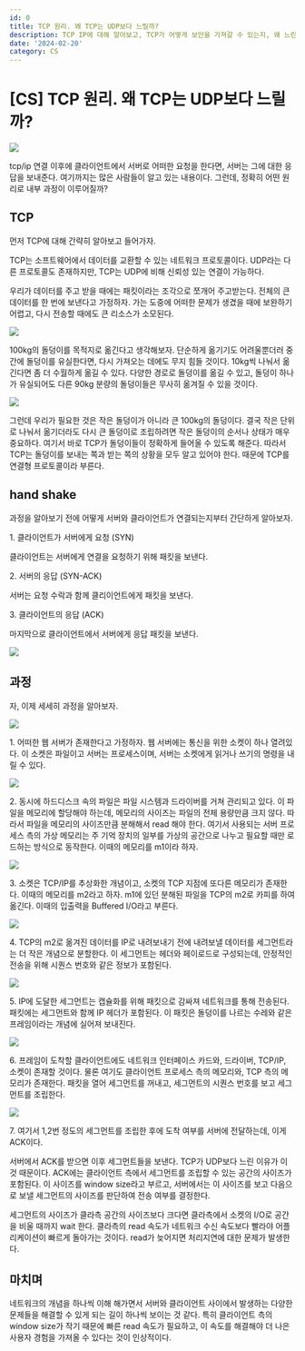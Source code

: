```yaml
---
id: 0
title: TCP 원리. 왜 TCP는 UDP보다 느릴까?
description: TCP IP에 대해 알아보고, TCP가 어떻게 보안을 가져갈 수 있는지, 왜 느린지 이해합시다.
date: '2024-02-20'
category: CS
---
```


# \[CS\] TCP 원리. 왜 TCP는 UDP보다 느릴까?

<img src='https://img1.daumcdn.net/thumb/R1280x0/?scode=mtistory2&fname=https%3A%2F%2Fblog.kakaocdn.net%2Fdn%2FYJ7pt%2FbtsE9JX36zT%2Fhb4ymhSFzzitfRO1ACtT91%2Fimg.png'/>

tcp/ip 연결 이후에 클라이언트에서 서버로 어떠한 요청을 한다면, 서버는 그에 대한 응답을 보내준다. 여기까지는 많은 사람들이 알고 있는 내용이다. 그런데, 정확히 어떤 원리로 내부 과정이 이루어질까?

## TCP

먼저 TCP에 대해 간략히 알아보고 들어가자.

TCP는 소프트웨어에서 데이터를 교환할 수 있는 네트워크 프로토콜이다. UDP라는 다른 프로토콜도 존재하지만, TCP는 UDP에 비해 신뢰성 있는 연결이 가능하다.

우리가 데이터를 주고 받을 때에는 패킷이라는 조각으로 쪼개어 주고받는다. 전체의 큰 데이터를 한 번에 보낸다고 가정하자. 가는 도중에 어떠한 문제가 생겼을 때에 보완하기 어렵고, 다시 전송할 때에도 큰 리소스가 소모된다.

<img src='https://img1.daumcdn.net/thumb/R1280x0/?scode=mtistory2&fname=https%3A%2F%2Fblog.kakaocdn.net%2Fdn%2FYJ7pt%2FbtsE9JX36zT%2Fhb4ymhSFzzitfRO1ACtT91%2Fimg.png'/>

100kg의 돌덩이를 목적지로 옮긴다고 생각해보자. 단순하게 옮기기도 어려울뿐더러 중간에 돌덩이를 유실한다면, 다시 가져오는 데에도 무지 힘들 것이다. 10kg씩 나눠서 옮긴다면 좀 더 수월하게 옮길 수 있다. 다양한 경로로 돌덩이를 옮길 수 있고, 돌덩이 하나가 유실되어도 다른 90kg 분량의 돌덩이들은 무사히 옮겨질 수 있을 것이다.

<img src='https://img1.daumcdn.net/thumb/R1280x0/?scode=mtistory2&fname=https%3A%2F%2Fblog.kakaocdn.net%2Fdn%2FYJ7pt%2FbtsE9JX36zT%2Fhb4ymhSFzzitfRO1ACtT91%2Fimg.png'/>

그런데 우리가 필요한 것은 작은 돌덩이가 아니라 큰 100kg의 돌덩이다. 결국 작은 단위로 나눠서 옮기더라도 다시 큰 돌덩이로 조립하려면 작은 돌덩이의 순서나 상태가 매우 중요하다. 여기서 바로 TCP가 돌덩이들이 정확하게 들어올 수 있도록 해준다. 따라서 TCP는 돌덩이를 보내는 쪽과 받는 쪽의 상황을 모두 알고 있어야 한다. 때문에 TCP를 연결형 프로토콜이라 부른다.

## hand shake

과정을 알아보기 전에 어떻게 서버와 클라이언트가 연결되는지부터 간단하게 알아보자.

1\. 클라이언트가 서버에게 요청 (SYN)

클라이언트는 서버에게 연결을 요청하기 위해 패킷을 보낸다.

2\. 서버의 응답 (SYN-ACK)

서버는 요청 수락과 함께 클리이언트에게 패킷을 보낸다.

3\. 클라이언트의 응답 (ACK)

마지막으로 클라이언트에서 서버에게 응답 패킷을 보낸다.

<img src='https://img1.daumcdn.net/thumb/R1280x0/?scode=mtistory2&fname=https%3A%2F%2Fblog.kakaocdn.net%2Fdn%2FYJ7pt%2FbtsE9JX36zT%2Fhb4ymhSFzzitfRO1ACtT91%2Fimg.png'/>

## **과정**

자, 이제 세세히 과정을 알아보자.

<img src='https://img1.daumcdn.net/thumb/R1280x0/?scode=mtistory2&fname=https%3A%2F%2Fblog.kakaocdn.net%2Fdn%2FYJ7pt%2FbtsE9JX36zT%2Fhb4ymhSFzzitfRO1ACtT91%2Fimg.png'/>

1\. 어떠한 웹 서버가 존재한다고 가정하자. 웹 서버에는 통신을 위한 소켓이 하나 열려있다. 이 소켓은 파일이고 서버는 프로세스이며, 서버는 소켓에게 읽거나 쓰기의 명령을 내릴 수 있다.

<img src='https://img1.daumcdn.net/thumb/R1280x0/?scode=mtistory2&fname=https%3A%2F%2Fblog.kakaocdn.net%2Fdn%2FYJ7pt%2FbtsE9JX36zT%2Fhb4ymhSFzzitfRO1ACtT91%2Fimg.png'/>

2\. 동시에 하드디스크 속의 파일은 파일 시스템과 드라이버를 거쳐 관리되고 있다. 이 파일을 메모리에 할당해야 하는데, 메모리의 사이즈는 파일의 전체 용량만큼 크지 않다. 따라서 파일을 메모리의 사이즈만큼 분해해서 read 해야 한다. 여기서 사용되는 서버 프로세스 측의 가상 메모리는 주 기억 장치의 일부를 가상의 공간으로 나누고 필요할 때만 로드하는 방식으로 동작한다. 이때의 메모리를 m1이라 하자.

<img src='https://img1.daumcdn.net/thumb/R1280x0/?scode=mtistory2&fname=https%3A%2F%2Fblog.kakaocdn.net%2Fdn%2FYJ7pt%2FbtsE9JX36zT%2Fhb4ymhSFzzitfRO1ACtT91%2Fimg.png'/>

3\. 소켓은 TCP/IP를 추상화한 개념이고, 소켓의 TCP 지점에 또다른 메모리가 존재한다. 이때의 메모리를 m2라고 하자. m1에 있던 분해된 파일을 TCP의 m2로 카피를 하여 옮긴다. 이때의 입출력을 Buffered I/O라고 부른다.

<img src='https://img1.daumcdn.net/thumb/R1280x0/?scode=mtistory2&fname=https%3A%2F%2Fblog.kakaocdn.net%2Fdn%2FYJ7pt%2FbtsE9JX36zT%2Fhb4ymhSFzzitfRO1ACtT91%2Fimg.png'/>

4\. TCP의 m2로 옮겨진 데이터를 IP로 내려보내기 전에 내려보낼 데이터를 세그먼트라는 더 작은 개념으로 분할한다. 이 세그먼트는 헤더와 페이로드로 구성되는데, 안정적인 전송을 위해 시퀀스 번호와 같은 정보가 포함된다.

<img src='https://img1.daumcdn.net/thumb/R1280x0/?scode=mtistory2&fname=https%3A%2F%2Fblog.kakaocdn.net%2Fdn%2FYJ7pt%2FbtsE9JX36zT%2Fhb4ymhSFzzitfRO1ACtT91%2Fimg.png'/>

5\. IP에 도달한 세그먼트는 캡슐화를 위해 패킷으로 감싸져 네트워크를 통해 전송된다. 패킷에는 세그먼트와 함께 IP 헤더가 포함된다. 이 패킷은 돌덩이를 나르는 수레와 같은 프레임이라는 개념에 실어져 보내진다.

<img src='https://img1.daumcdn.net/thumb/R1280x0/?scode=mtistory2&fname=https%3A%2F%2Fblog.kakaocdn.net%2Fdn%2FYJ7pt%2FbtsE9JX36zT%2Fhb4ymhSFzzitfRO1ACtT91%2Fimg.png'/>

6\. 프레임이 도착할 클라이언트에도 네트워크 인터페이스 카드와, 드라이버, TCP/IP, 소켓이 존재할 것이다. 물론 여기도 클라이언트 프로세스 측의 메모리와, TCP 측의 메모리가 존재한다. 패킷을 열어 세그먼트를 꺼내고, 세그먼트의 시퀀스 번호를 보고 세그먼트를 조립한다.

<img src='https://img1.daumcdn.net/thumb/R1280x0/?scode=mtistory2&fname=https%3A%2F%2Fblog.kakaocdn.net%2Fdn%2FYJ7pt%2FbtsE9JX36zT%2Fhb4ymhSFzzitfRO1ACtT91%2Fimg.png'/>

7\. 여기서 1,2번 정도의 세그먼트를 조립한 후에 도착 여부를 서버에 전달하는데, 이게 ACK이다.

서버에서 ACK를 받으면 이후 세그먼트들을 보낸다. TCP가 UDP보다 느린 이유가 이 것 때문이다. ACK에는 클라이언트 측에서 세그먼트를 조립할 수 있는 공간의 사이즈가 포함된다. 이 사이즈를 window size라고 부르고, 서버에서는 이 사이즈를 보고 다음으로 보낼 세그먼트의 사이즈를 판단하여 전송 여부를 결정한다.

세그먼트의 사이즈가 클라측 공간의 사이즈보다 크다면 클라측에서 소켓의 I/O로 공간을 비울 때까지 wait 한다. 클라측의 read 속도가 네트워크 수신 속도보다 빨라야 어플리케이션이 빠르게 돌아가는 것이다. read가 늦어지면 처리지연에 대한 문제가 발생한다.

## 마치며

네트워크의 개념을 하나씩 이해 해가면서 서버와 클라이언트 사이에서 발생하는 다양한 문제들을 해결할 수 있게 되는 길이 하나씩 보이는 것 같다. 특히 클라이언트 측의 window size가 작기 때문에 빠른 read 속도가 필요하고, 이 속도를 해결해야 더 나은 사용자 경험을 가져올 수 있다는 것이 인상적이다.
